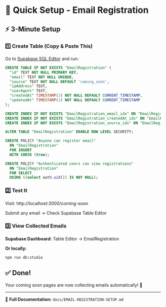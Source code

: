 # 🚀 Quick Setup - Email Registration

## ⚡ 3-Minute Setup

### 1️⃣ Create Table (Copy & Paste This)

Go to [Supabase SQL Editor](https://supabase.com/dashboard) and run:

```sql
CREATE TABLE IF NOT EXISTS "EmailRegistration" (
  "id" TEXT NOT NULL PRIMARY KEY,
  "email" TEXT NOT NULL UNIQUE,
  "source" TEXT NOT NULL DEFAULT 'coming_soon',
  "ipAddress" TEXT,
  "userAgent" TEXT,
  "createdAt" TIMESTAMP(3) NOT NULL DEFAULT CURRENT_TIMESTAMP,
  "updatedAt" TIMESTAMP(3) NOT NULL DEFAULT CURRENT_TIMESTAMP
);

CREATE INDEX IF NOT EXISTS "EmailRegistration_email_idx" ON "EmailRegistration"("email");
CREATE INDEX IF NOT EXISTS "EmailRegistration_createdAt_idx" ON "EmailRegistration"("createdAt");
CREATE INDEX IF NOT EXISTS "EmailRegistration_source_idx" ON "EmailRegistration"("source");

ALTER TABLE "EmailRegistration" ENABLE ROW LEVEL SECURITY;

CREATE POLICY "Anyone can register email"
  ON "EmailRegistration"
  FOR INSERT
  WITH CHECK (true);

CREATE POLICY "Authenticated users can view registrations"
  ON "EmailRegistration"
  FOR SELECT
  USING ((select auth.uid()) IS NOT NULL);
```

### 2️⃣ Test It

Visit: http://localhost:3000/coming-soon

Submit any email → Check Supabase Table Editor

### 3️⃣ View Collected Emails

**Supabase Dashboard:**
Table Editor → EmailRegistration

**Or locally:**
```bash
npm run db:studio
```

## ✅ Done!

Your coming soon pages are now collecting emails automatically! 🎉

---

📖 **Full Documentation:** `docs/EMAIL-REGISTRATION-SETUP.md`
